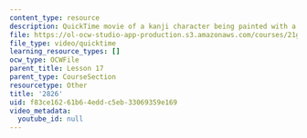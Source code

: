 ```yaml
---
content_type: resource
description: QuickTime movie of a kanji character being painted with a brush.
file: https://ol-ocw-studio-app-production.s3.amazonaws.com/courses/21g-504-japanese-iv-spring-2009/f83ce16261b64eddc5eb33069359e169_2826.mov
file_type: video/quicktime
learning_resource_types: []
ocw_type: OCWFile
parent_title: Lesson 17
parent_type: CourseSection
resourcetype: Other
title: '2826'
uid: f83ce162-61b6-4edd-c5eb-33069359e169
video_metadata:
  youtube_id: null
---
```

